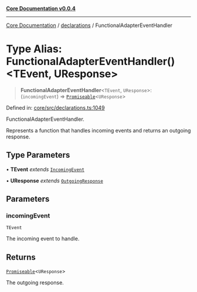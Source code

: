 [**Core Documentation v0.0.4**](../../README.md)

***

[Core Documentation](../../modules.md) / [declarations](../README.md) / FunctionalAdapterEventHandler

# Type Alias: FunctionalAdapterEventHandler()\<TEvent, UResponse\>

> **FunctionalAdapterEventHandler**\<`TEvent`, `UResponse`\>: (`incomingEvent`) => [`Promiseable`](Promiseable.md)\<`UResponse`\>

Defined in: [core/src/declarations.ts:1049](https://github.com/stonemjs/core/blob/2adc2da4c7e3b5a9f593c198ba7e8ad639651777/src/declarations.ts#L1049)

FunctionalAdapterEventHandler.

Represents a function that handles incoming events and returns an outgoing response.

## Type Parameters

• **TEvent** *extends* [`IncomingEvent`](../../events/IncomingEvent/classes/IncomingEvent.md)

• **UResponse** *extends* [`OutgoingResponse`](../../events/OutgoingResponse/classes/OutgoingResponse.md)

## Parameters

### incomingEvent

`TEvent`

The incoming event to handle.

## Returns

[`Promiseable`](Promiseable.md)\<`UResponse`\>

The outgoing response.
